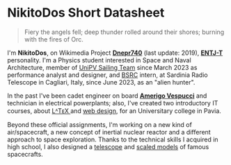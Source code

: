 # NikitoDos Short Datasheet

> Fiery the angels fell; deep thunder rolled around their shores; burning with the fires of Orc.

I'm **NikitoDos**, on Wikimedia Project [**Dnepr740**](https://it.wikipedia.org/wiki/Utente:Dnepr740) (last update: 2019), [**ENTJ-T**](https://www.16personalities.com/entj-personality) personality. I'm a Physics student interested in Space and Naval Architecture, member of [UniPV Sailing Team](http://www.sailingteamunipv.it/) since March 2023 as performance analyst and designer, and [BSRC](https://seti.berkeley.edu/Internship.html) intern, at Sardinia Radio Telescope in Cagliari, Italy, since June 2023, as an "alien hunter".

In the past I've been cadet engineer on board [**Amerigo Vespucci**](https://en.wikipedia.org/wiki/Italian_training_ship_Amerigo_Vespucci) and technician in electrical powerplants; also, I've created two introductory IT courses, about [ LᴬTᴇX ](https://github.com/nikitodos/latex) and [web design](https://github.com/nikitodos/webdesign_intro), for an Universitary college in Pavia.

Beyond these official assignments, I'm working on a new kind of air/spacecraft, a new concept of inertial nuclear reactor and a different approach to space exploration. Thanks to the technical skills I acquired in high school, I also designed a [telescope](https://github.com/nikitodos/starseeker) and [scaled models](https://github.com/nikitodos/3D_Collection) of famous spacecrafts.
